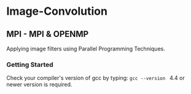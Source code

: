# Image-Convolution

## ΜPI - MPI & OPENMP

Applying image filters using Parallel Programming Techniques.

### Getting Started

Check your compiler's version of gcc by typing: ```gcc --version ``` 4.4 or newer version is required.
 
